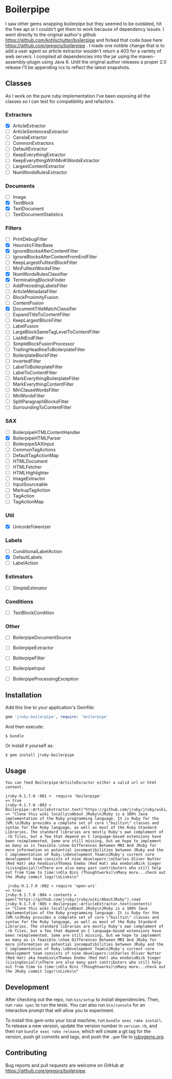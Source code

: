 # Boilerpipe

I saw other gems wrapping boilerpipe but they seemed to be outdated, hit the free api or I couldn't get them to work because of dependency issues. I went directly to the original author's github https://github.com/kohlschutter/boilerpipe and forked that code base here https://github.com/gregors/boilerpipe .  I made one notible change that is to add a user agent so article extractor wouldn't return a 403 for a variety of web servers. I compiled all dependencies into the jar using the maven-assembly-plugin using Java 8. Until the original author releases a proper 2.0 release I'll be appending rcx to reflect the latest snapshots.

## Classes

As I work on the pure ruby implementation I've been exposing all the classes so I can test for compatibility and refactors.

### Extractors

* [x] ArticleExtractor
* [ ] ArticleSentencesExtractor
* [ ] CanolaExtractor
* [ ] CommonExtractors
* [ ] DefaultExtractor
* [ ] KeepEverythingExtractor
* [ ] KeepEverythingWithMinKWordsExtractor
* [ ] LargestContentExtractor
* [ ] NumWordsRulesExtractor

### Documents

* [ ] Image
* [x] TextBlock
* [x] TextDocument
* [ ] TextDocumentStatistics

### Filters

* [ ] PrintDebugFilter
* [x] HeuristicFilterBase
* [x] IgnoreBlocksAfterContentFilter
* [ ] IgnoreBlocksAfterContentFromEndFilter
* [ ] KeepLargestFulltextBlockFilter
* [ ] MinFulltextWordsFilter
* [x] NumWordsRulesClassifier
* [x] TerminatingBlocksFinder
* [ ] AddPrecedingLabelsFilter
* [ ] ArticleMetadataFilter
* [ ] BlockProximityFusion
* [ ] ContentFusion
* [x] DocumentTitleMatchClassifier
* [ ] ExpandTitleToContentFilter
* [ ] KeepLargestBlockFilter
* [ ] LabelFusion
* [ ] LargeBlockSameTagLevelToContentFilter
* [ ] ListAtEndFilter
* [ ] SimpleBlockFusionProcessor
* [ ] TrailingHeadlineToBoilerplateFilter
* [ ] BoilerplateBlockFilter
* [ ] InvertedFilter
* [ ] LabelToBoilerplateFilter
* [ ] LabelToContentFilter
* [ ] MarkEverythingBoilerplateFilter
* [ ] MarkEverythingContentFilter
* [ ] MinClauseWordsFilter
* [ ] MinWordsFilter
* [ ] SplitParagraphBlocksFilter
* [ ] SurroundingToContentFilter

### SAX

* [ ] BoilerpipeHTMLContentHandler
* [x] BoilerpipeHTMLParser
* [ ] BoilerpipeSAXInput
* [ ] CommonTagActions
* [ ] DefaultTagActionMap
* [ ] HTMLDocument
* [ ] HTMLFetcher
* [ ] HTMLHighlighter
* [ ] ImageExtractor
* [ ] InputSourceable
* [ ] MarkupTagAction
* [ ] TagAction
* [ ] TagActionMap

### Util

* [x] UnicodeTokenizer

### Labels

* [ ] ConditionalLabelAction
* [x] DefaultLabels
* [ ] LabelAction

### Estimators
* [ ] SimpleEstimator

### Conditions
* [ ] TextBlockCondition

### Other

* [ ] BoilerpipeDocumentSource
* [ ] BoilerpipeExtractor
* [ ] BoilerpipeFilter
* [ ] BoilerpipeInput
* [ ] BoilerpipeProcessingException



## Installation

Add this line to your application's Gemfile:

```ruby
gem 'jruby-boilerpipe', require: 'boilerpipe'
```

And then execute:

    $ bundle

Or install it yourself as:

    $ gem install jruby-boilerpipe

## Usage
    You can feed Boilerpipe:ArticleExractor either a valid url or html content.

    jruby-9.1.7.0 :001 >  require 'boilerpipe'
    => true
    jruby-9.1.7.0 :003 > Boilerpipe::ArticleExtractor.text("https://github.com/jruby/jruby/wiki/AboutJRuby")
    => "Clone this wiki locally\nAbout JRuby\nJRuby is a 100% Java implementation of the Ruby programming language. It is Ruby for the JVM.\nJRuby provides a complete set of core \"builtin\" classes and syntax for the Ruby language, as well as most of the Ruby Standard Libraries. The standard libraries are mostly Ruby's own complement of .rb files, but a few that depend on C language-based extensions have been reimplemented. Some are still missing, but we hope to implement as many as is feasible.\nSee Differences Between MRI And JRuby for more information on potential incompatibilities between JRuby and the C implementation of Ruby.\nDevelopment Team\nJRuby's current core development team consists of nine developers:\nCharles Oliver Nutter (Red Hat) aka headius\nThomas Enebo (Red Hat) aka enebo\nNick Sieger (LivingSocial)\nThere are also many past contributors who still help out from time to time:\nOla Bini (Thoughtworks)\nMany more...check out the JRuby commit logs!\nLinks\n"

     jruby-9.1.7.0 :002 > require 'open-uri'
    => true
    jruby-9.1.7.0 :004 > contents = open("https://github.com/jruby/jruby/wiki/AboutJRuby").read
    jruby-9.1.7.0 :005 > Boilerpipe::ArticleExtractor.text(contents)
    => "Clone this wiki locally\nAbout JRuby\nJRuby is a 100% Java implementation of the Ruby programming language. It is Ruby for the JVM.\nJRuby provides a complete set of core \"builtin\" classes and syntax for the Ruby language, as well as most of the Ruby Standard Libraries. The standard libraries are mostly Ruby's own complement of .rb files, but a few that depend on C language-based extensions have been reimplemented. Some are still missing, but we hope to implement as many as is feasible.\nSee Differences Between MRI And JRuby for more information on potential incompatibilities between JRuby and the C implementation of Ruby.\nDevelopment Team\nJRuby's current core development team consists of nine developers:\nCharles Oliver Nutter (Red Hat) aka headius\nThomas Enebo (Red Hat) aka enebo\nNick Sieger (LivingSocial)\nThere are also many past contributors who still help out from time to time:\nOla Bini (Thoughtworks)\nMany more...check out the JRuby commit logs!\nLinks\n"
    
## Development

After checking out the repo, run `bin/setup` to install dependencies. Then, run `rake spec` to run the tests. You can also run `bin/console` for an interactive prompt that will allow you to experiment.

To install this gem onto your local machine, run `bundle exec rake install`. To release a new version, update the version number in `version.rb`, and then run `bundle exec rake release`, which will create a git tag for the version, push git commits and tags, and push the `.gem` file to [rubygems.org](https://rubygems.org).

## Contributing

Bug reports and pull requests are welcome on GitHub at https://github.com/gregors/boilerpipe.

